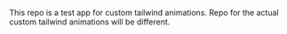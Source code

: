 This repo is a test app for custom tailwind animations. Repo for the actual custom tailwind animations will be different.